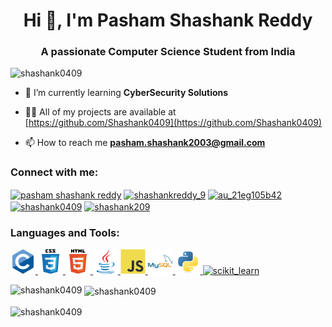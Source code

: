 <h1 align="center">Hi 👋, I'm Pasham Shashank Reddy</h1>
<h3 align="center">A passionate Computer Science Student from India</h3>

<p align="left"> <img src="https://komarev.com/ghpvc/?username=shashank0409&label=Profile%20views&color=0e75b6&style=flat" alt="shashank0409" /> </p>

- 🌱 I’m currently learning **CyberSecurity Solutions**

- 👨‍💻 All of my projects are available at [https://github.com/Shashank0409](https://github.com/Shashank0409)

- 📫 How to reach me **pasham.shashank2003@gmail.com**

<h3 align="left">Connect with me:</h3>
<p align="left">
<a href="https://linkedin.com/in/pasham shashank reddy" target="blank"><img align="center" src="https://raw.githubusercontent.com/rahuldkjain/github-profile-readme-generator/master/src/images/icons/Social/linked-in-alt.svg" alt="pasham shashank reddy" height="30" width="40" /></a>
<a href="https://instagram.com/shashankreddy_9" target="blank"><img align="center" src="https://raw.githubusercontent.com/rahuldkjain/github-profile-readme-generator/master/src/images/icons/Social/instagram.svg" alt="shashankreddy_9" height="30" width="40" /></a>
<a href="https://www.codechef.com/users/au_21eg105b42" target="blank"><img align="center" src="https://cdn.jsdelivr.net/npm/simple-icons@3.1.0/icons/codechef.svg" alt="au_21eg105b42" height="30" width="40" /></a>
<a href="https://www.hackerrank.com/shashank0409" target="blank"><img align="center" src="https://raw.githubusercontent.com/rahuldkjain/github-profile-readme-generator/master/src/images/icons/Social/hackerrank.svg" alt="shashank0409" height="30" width="40" /></a>
<a href="https://www.leetcode.com/shashank209" target="blank"><img align="center" src="https://raw.githubusercontent.com/rahuldkjain/github-profile-readme-generator/master/src/images/icons/Social/leet-code.svg" alt="shashank209" height="30" width="40" /></a>
</p>

<h3 align="left">Languages and Tools:</h3>
<p align="left"> <a href="https://www.cprogramming.com/" target="_blank" rel="noreferrer"> <img src="https://raw.githubusercontent.com/devicons/devicon/master/icons/c/c-original.svg" alt="c" width="40" height="40"/> </a> <a href="https://www.w3schools.com/css/" target="_blank" rel="noreferrer"> <img src="https://raw.githubusercontent.com/devicons/devicon/master/icons/css3/css3-original-wordmark.svg" alt="css3" width="40" height="40"/> </a> <a href="https://www.w3.org/html/" target="_blank" rel="noreferrer"> <img src="https://raw.githubusercontent.com/devicons/devicon/master/icons/html5/html5-original-wordmark.svg" alt="html5" width="40" height="40"/> </a> <a href="https://www.java.com" target="_blank" rel="noreferrer"> <img src="https://raw.githubusercontent.com/devicons/devicon/master/icons/java/java-original.svg" alt="java" width="40" height="40"/> </a> <a href="https://developer.mozilla.org/en-US/docs/Web/JavaScript" target="_blank" rel="noreferrer"> <img src="https://raw.githubusercontent.com/devicons/devicon/master/icons/javascript/javascript-original.svg" alt="javascript" width="40" height="40"/> </a> <a href="https://www.mysql.com/" target="_blank" rel="noreferrer"> <img src="https://raw.githubusercontent.com/devicons/devicon/master/icons/mysql/mysql-original-wordmark.svg" alt="mysql" width="40" height="40"/> </a> <a href="https://www.python.org" target="_blank" rel="noreferrer"> <img src="https://raw.githubusercontent.com/devicons/devicon/master/icons/python/python-original.svg" alt="python" width="40" height="40"/> </a> <a href="https://scikit-learn.org/" target="_blank" rel="noreferrer"> <img src="https://upload.wikimedia.org/wikipedia/commons/0/05/Scikit_learn_logo_small.svg" alt="scikit_learn" width="40" height="40"/> </a> </p>

<p><img align="left" src="https://github-readme-stats.vercel.app/api/top-langs?username=shashank0409&show_icons=true&locale=en&layout=compact" alt="shashank0409" /></p>

<p>&nbsp;<img align="center" src="https://github-readme-stats.vercel.app/api?username=shashank0409&show_icons=true&locale=en" alt="shashank0409" /></p>

<p><img align="center" src="https://github-readme-streak-stats.herokuapp.com/?user=shashank0409&" alt="shashank0409" /></p>
